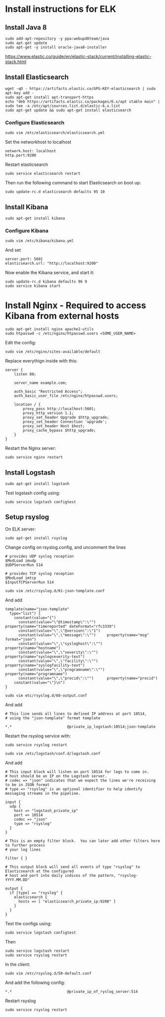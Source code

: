 # Install instructions for ELK

## Install Java 8
```
sudo add-apt-repository -y ppa:webupd8team/java
sudo apt-get update
sudo apt-get -y install oracle-java8-installer
```
https://www.elastic.co/guide/en/elastic-stack/current/installing-elastic-stack.html


## Install Elasticsearch
```
wget -qO - https://artifacts.elastic.co/GPG-KEY-elasticsearch | sudo apt-key add -
sudo apt-get install apt-transport-https
echo "deb https://artifacts.elastic.co/packages/6.x/apt stable main" | sudo tee -a /etc/apt/sources.list.d/elastic-6.x.list
sudo apt-get update && sudo apt-get install elasticsearch
```

### Configure Elasticsearch
```
sudo vim /etc/elasticsearch/elasticsearch.yml
```
Set the networkhost to localhost
```
network.host: localhost
http.port:9200
```
Restart elasticsearch
```
sudo service elasticsearch restart
```
Then run the following command to start Elasticsearch on boot up:
```
sudo update-rc.d elasticsearch defaults 95 10
```

## Install Kibana
```
sudo apt-get install kibana
```
### Configure Kibana
```
sudo vim /etc/kibana/kibana.yml
```
And set
```
server.port: 5601
elasticsearch.url: "http://localhost:9200"
```
Now enable the Kibana service, and start it:
```
sudo update-rc.d kibana defaults 96 9
sudo service kibana start
```

# Install Nginx - Required to access Kibana from external hosts
```
sudo apt-get install nginx apache2-utils
sudo htpasswd -c /etc/nginx/htpasswd.users <SOME_USER_NAME>
```
Edit the config:
```
sudo vim /etc/nginx/sites-available/default
```
Replace everythign inside with this:
```
server {
	listen 80;

	server_name example.com;

	auth_basic "Restricted Access";
	auth_basic_user_file /etc/nginx/htpasswd.users;

	location / {
		proxy_pass http://localhost:5601;
		proxy_http_version 1.1;
		proxy_set_header Upgrade $http_upgrade;
		proxy_set_header Connection 'upgrade';
		proxy_set_header Host $host;
		proxy_cache_bypass $http_upgrade;        
	}
}
```
Restart the Nginx server:
```
sudo service nginx restart
```

## Install Logstash
```
sudo apt-get install logstash
```
Test logstash config using:
```
sudo service logstash configtest
```

## Setup rsyslog
On ELK server:
```
sudo apt-get install rsyslog
```

Change config on rsyslog.config, and uncomment the lines
```
# provides UDP syslog reception
$ModLoad imudp
$UDPServerRun 514

# provides TCP syslog reception
$ModLoad imtcp
$InputTCPServerRun 514
```

```
sudo vim /etc/rsyslog.d/01-json-template.conf
```
And add
```
template(name="json-template"
  type="list") {
    constant(value="{")
      constant(value="\"@timestamp\":\"")     property(name="timereported" dateFormat="rfc3339")
      constant(value="\",\"@version\":\"1")
      constant(value="\",\"message\":\"")     property(name="msg" format="json")
      constant(value="\",\"sysloghost\":\"")  property(name="hostname")
      constant(value="\",\"severity\":\"")    property(name="syslogseverity-text")
      constant(value="\",\"facility\":\"")    property(name="syslogfacility-text")
      constant(value="\",\"programname\":\"") property(name="programname")
      constant(value="\",\"procid\":\"")      property(name="procid")
    constant(value="\"}\n")
}
```

```
sudo vim etc/rsyslog.d/60-output.conf
```
And add
```
# This line sends all lines to defined IP address at port 10514,
# using the "json-template" format template

*.*                         @private_ip_logstash:10514;json-template
```

Restart the rsyslog service with:
```
sudo service rsyslog restart
```

```
sudo vim /etc/logstash/conf.d/logstash.conf
```
And add
```
# This input block will listen on port 10514 for logs to come in.
# host should be an IP on the Logstash server.
# codec => "json" indicates that we expect the lines we're receiving to be in JSON format
# type => "rsyslog" is an optional identifier to help identify messaging streams in the pipeline.

input {
  udp {
    host => "logstash_private_ip"
    port => 10514
    codec => "json"
    type => "rsyslog"
  }
}

# This is an empty filter block.  You can later add other filters here to further process
# your log lines

filter { }

# This output block will send all events of type "rsyslog" to Elasticsearch at the configured
# host and port into daily indices of the pattern, "rsyslog-YYYY.MM.DD"

output {
  if [type] == "rsyslog" {
    elasticsearch {
      hosts => [ "elasticsearch_private_ip:9200" ]
    }
  }
}
```

Test the configs using:
```
sudo service logstash configtest
```
Then
```
sudo service logstash restart
sudo service rsyslog restart
```

In the client:
```
sudo vim /etc/rsyslog.d/50-default.conf
```
And add the following config:
```
*.*                         @private_ip_of_ryslog_server:514
```
Restart rsyslog
```
sudo service rsyslog restart
```


